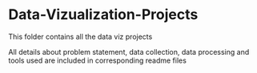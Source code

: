 # Data-Vizualization-Projects

This folder contains all the data viz projects

All details about problem statement, data collection, data processing and tools used are included in corresponding readme files
